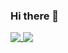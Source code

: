### Hi there 👋

<a href="https://github.com/financieras">
  <img align="top" src="https://github-readme-stats.vercel.app/api?username=financieras&count_private=true&show_icons=true&theme=nord&bg_color=30,e96443,904e95&title_color=fff&text_color=fff" />
  <img align="top" src="https://github-readme-stats.vercel.app/api/top-langs/?username=financieras&layout=compact&theme=nord&bg_color=30,e96443,904e95&title_color=fff&text_color=fff" />
</a>
<!--
**financieras/financieras** is a ✨ _special_ ✨ repository because its `README.md` (this file) appears on your GitHub profile.

Here are some ideas to get you started:

- 🔭 I’m currently working on ...
- 🌱 I’m currently learning ...
- 👯 I’m looking to collaborate on ...
- 🤔 I’m looking for help with ...
- 💬 Ask me about ...
- 📫 How to reach me: ...
- 😄 Pronouns: ...
- ⚡ Fun fact: ...
-->
